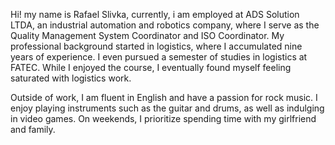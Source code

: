 Hi! my name is Rafael Slivka, currently, i am employed at ADS Solution LTDA, an industrial automation and robotics company, where I serve as the Quality Management System Coordinator and ISO Coordinator. My professional background started in logistics, where I accumulated nine years of experience. I even pursued a semester of studies in logistics at FATEC. While I enjoyed the course, I eventually found myself feeling saturated with logistics work. 

Outside of work, I am fluent in English and have a passion for rock music. I enjoy playing instruments such as the guitar and drums, as well as indulging in video games. On weekends, I prioritize spending time with my girlfriend and family.

<!---
rafaslivka/rafaslivka is a ✨ special ✨ repository because its `README.md` (this file) appears on your GitHub profile.
You can click the Preview link to take a look at your changes.
--->
